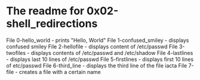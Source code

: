 # The readme for 0x02-shell_redirections
File 0-hello_world - prints "Hello, World"
File 1-confused_smiley - displays confused smiley
File 2-hellofile - displays content of /etc/passwd
File 3-twofiles - displays contents of /etc/passwd and /etc/shadow
File 4-lastlines - displays last 10 lines of /etc/passwd
File 5-firstlines - displays first 10 lines of etc/passwd
File 6-third_line - displays the third line of the file iacta
File 7-file - creates a file with a certain name
